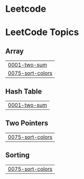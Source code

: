 # Leetcode
<!---LeetCode Topics Start-->
# LeetCode Topics
## Array
|  |
| ------- |
| [0001-two-sum](https://github.com/Abhishek-9011/Leetcode/tree/master/0001-two-sum) |
| [0075-sort-colors](https://github.com/Abhishek-9011/Leetcode/tree/master/0075-sort-colors) |
## Hash Table
|  |
| ------- |
| [0001-two-sum](https://github.com/Abhishek-9011/Leetcode/tree/master/0001-two-sum) |
## Two Pointers
|  |
| ------- |
| [0075-sort-colors](https://github.com/Abhishek-9011/Leetcode/tree/master/0075-sort-colors) |
## Sorting
|  |
| ------- |
| [0075-sort-colors](https://github.com/Abhishek-9011/Leetcode/tree/master/0075-sort-colors) |
<!---LeetCode Topics End-->